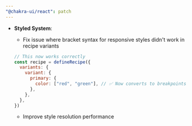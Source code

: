 ```yaml
---
"@chakra-ui/react": patch
---
```


- **Styled System**:
  - Fix issue where bracket syntax for responsive styles didn't work in recipe
    variants

  ```jsx
  // This now works correctly
  const recipe = defineRecipe({
    variants: {
      variant: {
        primary: {
          color: ["red", "green"], // ✅ Now converts to breakpoints
        },
      },
    },
  })
  ```

  - Improve style resolution performance
